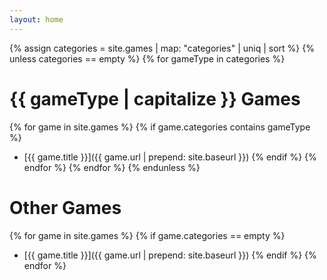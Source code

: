 ```yaml
---
layout: home
---
```


{% assign categories = site.games | map: "categories" | uniq | sort %}
{% unless categories == empty %}
{% for gameType in categories %}
# {{ gameType | capitalize }} Games
  {% for game in site.games %}
    {% if game.categories contains gameType %}
  - [{{ game.title }}]({{ game.url | prepend: site.baseurl }})
    {% endif %}
  {% endfor %}
{% endfor %}
{% endunless %}

# Other Games
{% for game in site.games %}
  {% if game.categories == empty %}
  - [{{ game.title }}]({{ game.url | prepend: site.baseurl }})
  {% endif %}
{% endfor %}
